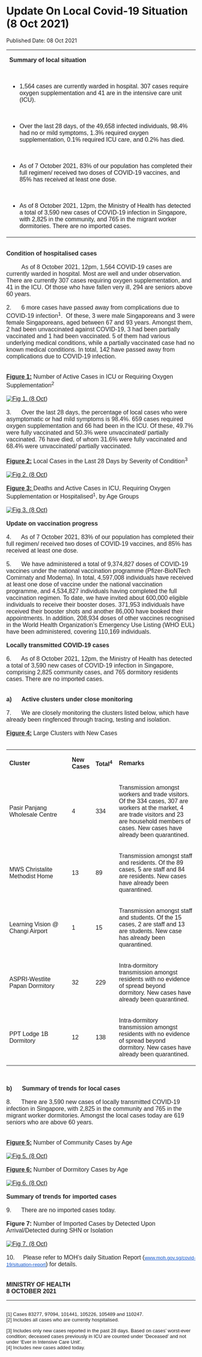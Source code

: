 <html>
    <meta http-equiv="Content-Type" content="text/html; charset=utf-8"/>
    <meta charset="utf-8"/>
    <title>Update On Local Covid-19 Situation (8 Oct 2021)</title>
    <body><h1>Update On Local Covid-19 Situation (8 Oct 2021)</h1>
    <p>Published Date: 08 Oct 2021</p> <span style="color: rgb(34, 34, 34); font-size: small; font-family: Arial, Helvetica, sans-serif;"></span><div dir="ltr" align="left"><strong></strong><span style="font-family: Arial; font-size: 16px;"></span><table><colgroup><col width="600"></colgroup><tbody><tr><td><p dir="ltr"><span style="font-family: Arial; font-size: 16px;"><strong>Summary of local situation</strong></span></p><span style="font-family: Arial; font-size: 16px;"><br></span><ul><li dir="ltr" aria-level="1"><p dir="ltr" role="presentation"><span style="font-family: Arial; font-size: 16px;">1,564 cases are currently warded in hospital. 307 cases require oxygen supplementation and 41 are in the intensive care unit (ICU).</span></p></li></ul><span style="font-family: Arial; font-size: 16px;"><br></span><ul><li dir="ltr" aria-level="1"><p dir="ltr" role="presentation"><span style="font-family: Arial; font-size: 16px;">Over the last 28 days, of the 49,658 infected individuals, 98.4% had no or mild symptoms, 1.3% required oxygen supplementation, 0.1% required ICU care, and 0.2% has died.</span></p></li></ul><span style="font-family: Arial; font-size: 16px;"><br></span><ul><li dir="ltr" aria-level="1"><p dir="ltr" role="presentation"><span style="font-family: Arial; font-size: 16px;">As of 7 October 2021, 83% of our population has completed their full regimen/ received two doses of COVID-19 vaccines, and 85% has received at least one dose.</span></p></li></ul><span style="font-family: Arial; font-size: 16px;"><br></span><ul><li dir="ltr" aria-level="1"><p dir="ltr" role="presentation"><span style="font-family: Arial; font-size: 16px;">As of 8 October 2021, 12pm, the Ministry of Health has detected a total of 3,590 new cases of COVID-19 infection in Singapore, with 2,825 in the community, and 765 in the migrant worker dormitories. There are no imported cases.</span></p></li></ul></td></tr></tbody></table></div><span style="font-family: Arial; font-size: 16px;"><span style="color: rgb(34, 34, 34); font-family: Arial;"><br><strong>Condition of hospitalised cases</strong></span><br style="color: rgb(34, 34, 34); font-size: small;">&nbsp;<br style="color: rgb(34, 34, 34); font-size: small;"><span style="color: rgb(34, 34, 34);">&nbsp; &nbsp; &nbsp; &nbsp; &nbsp;As of 8 October 2021, 12pm, 1,564 COVID-19 cases are currently warded in hospital. Most are well and under observation. There are currently 307 cases requiring oxygen supplementation, and 41 in the ICU. Of those who have fallen very ill, 294 are seniors above 60 years.&nbsp;</span><br style="color: rgb(34, 34, 34); font-size: small;"><br style="color: rgb(34, 34, 34); font-size: small;"><span style="color: rgb(34, 34, 34);">2.&nbsp; &nbsp; &nbsp; 6 more cases have passed away from complications due to COVID-19 infection<sup>1</sup>.&nbsp; Of these, 3 were male Singaporeans and 3 were female Singaporeans, aged between 67 and 93 years. Amongst them, 2 had been unvaccinated against COVID-19, 3 had been partially vaccinated and 1 had been vaccinated. 5 of them had various underlying medical conditions, while a partially vaccinated case had no known medical conditions. In total, 142 have passed away from complications due to COVID-19 infection.</span><br style="color: rgb(34, 34, 34); font-size: small;"><br style="color: rgb(34, 34, 34); font-size: small;"><br style="color: rgb(34, 34, 34); font-size: small;"><span style="color: rgb(34, 34, 34);"><strong><span style="text-decoration: underline;">Figure 1:</span></strong> Number of Active Cases in ICU or Requiring Oxygen Supplementation<sup>2</sup></span><br style="color: rgb(34, 34, 34); font-size: small;"><br style="color: rgb(34, 34, 34); font-size: small;"><a href="/images/librariesprovider5/covid-19-chart-(pr)/fig-1-(8-oct).jpg?sfvrsn=fbfe45e3_0"><img src="/images/librariesprovider5/covid-19-chart-(pr)/fig-1-(8-oct).jpg?sfvrsn=fbfe45e3_0" data-displaymode="Original" alt="Fig 1. (8 Oct)" title="Fig 1. (8 Oct)" data-openoriginalimageonclick="true"></a><br style="color: rgb(34, 34, 34); font-size: small;"><br style="color: rgb(34, 34, 34); font-size: small;"><span style="color: rgb(34, 34, 34);">3.&nbsp; &nbsp; &nbsp; Over the last 28 days, the percentage of local cases who were asymptomatic or had mild symptoms is 98.4%. 659 cases required oxygen supplementation and 66 had been in the ICU. Of these, 49.7% were fully vaccinated and 50.3% were unvaccinated/ partially vaccinated. 76 have died, of whom 31.6% were fully vaccinated and 68.4% were unvaccinated/ partially vaccinated.</span><br style="color: rgb(34, 34, 34); font-size: small;"><br style="color: rgb(34, 34, 34); font-size: small;"><span style="color: rgb(34, 34, 34);"><strong><span style="text-decoration: underline;">Figure 2:</span></strong> Local Cases in the Last 28 Days by Severity of Condition<sup>3</sup></span><br style="color: rgb(34, 34, 34); font-size: small;"><br style="color: rgb(34, 34, 34); font-size: small;"><a href="/images/librariesprovider5/covid-19-chart-(pr)/fig-2-(8-oct).jpg?sfvrsn=393820f1_0"><img src="/images/librariesprovider5/covid-19-chart-(pr)/fig-2-(8-oct).jpg?sfvrsn=393820f1_0" data-displaymode="Original" alt="Fig 2. (8 Oct)" title="Fig 2. (8 Oct)" data-openoriginalimageonclick="true"></a><br style="color: rgb(34, 34, 34); font-size: small;"><br style="color: rgb(34, 34, 34); font-size: small;"><span style="color: rgb(34, 34, 34);"><strong><span style="text-decoration: underline;">Figure 3: </span></strong>Deaths and Active Cases in ICU, Requiring Oxygen Supplementation or Hospitalised<sup>1</sup>, by Age Groups</span><br style="color: rgb(34, 34, 34); font-size: small;"><br style="color: rgb(34, 34, 34); font-size: small;"><a href="/images/librariesprovider5/covid-19-chart-(pr)/fig-3-(8-oct).jpg?sfvrsn=8f4452b1_0"><img src="/images/librariesprovider5/covid-19-chart-(pr)/fig-3-(8-oct).jpg?sfvrsn=8f4452b1_0" data-displaymode="Original" alt="Fig 3. (8 Oct)" title="Fig 3. (8 Oct)" data-openoriginalimageonclick="true"></a><br><br style="color: rgb(34, 34, 34); font-size: small;"><span style="color: rgb(34, 34, 34);"><strong>Update on vaccination progress</strong></span><br style="color: rgb(34, 34, 34); font-size: small;"><br style="color: rgb(34, 34, 34); font-size: small;"><span style="color: rgb(34, 34, 34);">4.&nbsp; &nbsp; &nbsp; As of 7 October 2021, 83% of our population has completed their full regimen/ received two doses of COVID-19 vaccines, and 85% has received at least one dose.</span><br style="color: rgb(34, 34, 34); font-size: small;"><br style="color: rgb(34, 34, 34); font-size: small;"><span style="color: rgb(34, 34, 34);">5.&nbsp; &nbsp; &nbsp; We have administered a total of 9,374,827 doses of COVID-19 vaccines under the national vaccination programme (Pfizer-BioNTech Comirnaty and Moderna). In total, 4,597,008 individuals have received at least one dose of vaccine under the national vaccination programme, and 4,534,827 individuals having completed the full vaccination regimen. To date, we have invited about 600,000 eligible individuals to receive their booster doses. 371,953 individuals have received their booster shots and another 86,000 have booked their appointments. In addition, 208,934 doses of other vaccines recognised in the World Health Organization’s Emergency Use Listing (WHO EUL) have been administered, covering 110,169 individuals.</span><br style="color: rgb(34, 34, 34); font-size: small;"><br style="color: rgb(34, 34, 34); font-size: small;"><span style="color: rgb(34, 34, 34);"><strong>Locally transmitted COVID-19 cases</strong></span><br style="color: rgb(34, 34, 34); font-size: small;"><br style="color: rgb(34, 34, 34); font-size: small;"><span style="color: rgb(34, 34, 34);">6.&nbsp; &nbsp; &nbsp; As of 8 October 2021, 12pm, the Ministry of Health has detected a total of 3,590 new cases of COVID-19 infection in Singapore, comprising 2,825 community cases, and 765 dormitory residents cases. There are no imported cases.</span><br style="color: rgb(34, 34, 34); font-size: small;"><br style="color: rgb(34, 34, 34); font-size: small;"><br style="color: rgb(34, 34, 34); font-size: small;"><span style="color: rgb(34, 34, 34);"><strong>a)&nbsp; &nbsp; &nbsp; Active clusters under close monitoring</strong></span><br style="color: rgb(34, 34, 34); font-size: small;"><br style="color: rgb(34, 34, 34); font-size: small;"><span style="color: rgb(34, 34, 34);">7.&nbsp; &nbsp; &nbsp; We are closely monitoring the clusters listed below, which have already been ringfenced through tracing, testing and isolation.</span><br style="color: rgb(34, 34, 34); font-size: small;"><br style="color: rgb(34, 34, 34); font-size: small;"><span style="color: rgb(34, 34, 34);"><strong><span style="text-decoration: underline;">Figure 4:</span></strong> Large Clusters with New Cases</span><br style="color: rgb(34, 34, 34); font-size: small;"><br></span><div dir="ltr" align="left"><span style="font-family: Arial; font-size: 16px;"></span><table><colgroup><col width="212"><col width="58"><col width="63"><col width="273"></colgroup><tbody><tr><td><p dir="ltr"><span style="font-family: Arial; font-size: 16px;"><strong>Cluster</strong></span></p></td><td><p dir="ltr"><span style="font-family: Arial; font-size: 16px;"><strong>New Cases</strong></span></p></td><td><p dir="ltr"><span style="font-family: Arial; font-size: 16px;"><strong>Total<sup>4</sup></strong></span></p></td><td><p dir="ltr"><span style="font-family: Arial; font-size: 16px;"><strong>Remarks</strong></span></p></td></tr><tr><td><p dir="ltr"><span style="font-family: Arial; font-size: 16px;">Pasir Panjang Wholesale Centre</span></p></td><td><p dir="ltr"><span style="font-family: Arial; font-size: 16px;">4</span></p></td><td><p dir="ltr"><span style="font-family: Arial; font-size: 16px;">334</span></p></td><td><p dir="ltr"><span style="font-family: Arial; font-size: 16px;">Transmission amongst workers and trade visitors. Of the 334 cases, 307 are workers at the market, 4 are trade visitors and 23 are household members of cases. New cases have already been quarantined.</span></p></td></tr><tr><td><p dir="ltr"><span style="font-family: Arial; font-size: 16px;">MWS Christalite Methodist Home</span></p></td><td><p dir="ltr"><span style="font-family: Arial; font-size: 16px;">13</span></p></td><td><p dir="ltr"><span style="font-family: Arial; font-size: 16px;">89</span></p></td><td><p dir="ltr"><span style="font-family: Arial; font-size: 16px;">Transmission amongst staff and residents. Of the 89 cases, 5 are staff and 84 are residents. New cases have already been quarantined.</span></p></td></tr><tr><td><p dir="ltr"><span style="font-family: Arial; font-size: 16px;">Learning Vision @ Changi Airport</span></p></td><td><p dir="ltr"><span style="font-family: Arial; font-size: 16px;">1</span></p></td><td><p dir="ltr"><span style="font-family: Arial; font-size: 16px;">15</span></p></td><td><p dir="ltr"><span style="font-family: Arial; font-size: 16px;">Transmission amongst staff and students. Of the 15 cases, 2 are staff and 13 are students. New case has already been quarantined.</span></p></td></tr><tr><td><p dir="ltr"><span style="font-family: Arial; font-size: 16px;">ASPRI-Westlite Papan Dormitory</span></p></td><td><p dir="ltr"><span style="font-family: Arial; font-size: 16px;">32</span></p></td><td><p dir="ltr"><span style="font-family: Arial; font-size: 16px;">229</span></p></td><td><p dir="ltr"><span style="font-family: Arial; font-size: 16px;">Intra-dormitory transmission amongst residents with no evidence of spread beyond dormitory. New cases have already been quarantined.</span></p></td></tr><tr><td><p dir="ltr"><span style="font-family: Arial; font-size: 16px;">PPT Lodge 1B Dormitory</span></p></td><td><p dir="ltr"><span style="font-family: Arial; font-size: 16px;">12</span></p></td><td><p dir="ltr"><span style="font-family: Arial; font-size: 16px;">138</span></p></td><td><p dir="ltr"><span style="font-family: Arial; font-size: 16px;">Intra-dormitory transmission amongst residents with no evidence of spread beyond dormitory. New cases have already been quarantined.</span></p></td></tr></tbody></table></div><span style="font-family: Arial; font-size: 16px;"><br><br style="color: rgb(34, 34, 34); font-size: small;"><span style="color: rgb(34, 34, 34);"><strong>b)&nbsp; &nbsp; &nbsp; Summary of trends for local cases</strong></span><br style="color: rgb(34, 34, 34); font-size: small;"><br style="color: rgb(34, 34, 34); font-size: small;"><span style="color: rgb(34, 34, 34);">8.&nbsp; &nbsp; &nbsp; There are 3,590 new cases of locally transmitted COVID-19 infection in Singapore, with 2,825 in the community and 765 in the migrant worker dormitories. Amongst the local cases today are 619 seniors who are above 60 years.</span><br style="color: rgb(34, 34, 34); font-size: small;"><br style="color: rgb(34, 34, 34); font-size: small;"><br style="color: rgb(34, 34, 34); font-size: small;"><span style="color: rgb(34, 34, 34);"><strong><span style="text-decoration: underline;">Figure 5:</span></strong> Number of Community Cases by Age</span><br style="color: rgb(34, 34, 34); font-size: small;"><br><a href="/images/librariesprovider5/covid-19-chart-(pr)/fig-5-(8-oct)96422a5c904c496a9640f65d598cdafe.jpg?sfvrsn=f00e63c8_0"><img src="/images/librariesprovider5/covid-19-chart-(pr)/fig-5-(8-oct)96422a5c904c496a9640f65d598cdafe.jpg?sfvrsn=f00e63c8_0" data-displaymode="Original" alt="Fig 5. (8 Oct)" title="Fig 5. (8 Oct)" data-openoriginalimageonclick="true"></a><br style="color: rgb(34, 34, 34); font-size: small;"><br style="color: rgb(34, 34, 34); font-size: small;"><span style="color: rgb(34, 34, 34);"><strong><span style="text-decoration: underline;">Figure 6:</span></strong> Number of Dormitory Cases by Age</span><br style="color: rgb(34, 34, 34); font-size: small;"><br style="color: rgb(34, 34, 34); font-size: small;"><a href="/images/librariesprovider5/covid-19-chart-(pr)/fig-6-(8-oct).jpg?sfvrsn=6f93ccab_0"><img src="/images/librariesprovider5/covid-19-chart-(pr)/fig-6-(8-oct).jpg?sfvrsn=6f93ccab_0" data-displaymode="Original" alt="Fig 6. (8 Oct)" title="Fig 6. (8 Oct)" data-openoriginalimageonclick="true"></a><br style="color: rgb(34, 34, 34); font-size: small;"><br style="color: rgb(34, 34, 34); font-size: small;"><span style="color: rgb(34, 34, 34);"><strong>Summary of trends for imported cases</strong></span><br style="color: rgb(34, 34, 34); font-size: small;"><br style="color: rgb(34, 34, 34); font-size: small;"><span style="color: rgb(34, 34, 34);">9.&nbsp; &nbsp; &nbsp; There are no imported cases today.</span><br style="color: rgb(34, 34, 34); font-size: small;"><br style="color: rgb(34, 34, 34); font-size: small;"><span style="color: rgb(34, 34, 34);"><strong>Figure 7: </strong>Number of Imported Cases by Detected Upon Arrival/</span><span style="color: rgb(34, 34, 34);">Detected during SHN or Isolation</span><br style="color: rgb(34, 34, 34); font-size: small;"><br style="color: rgb(34, 34, 34); font-size: small;"><a href="/images/librariesprovider5/covid-19-chart-(pr)/fig-7-(8-oct).jpg?sfvrsn=d8e7109a_0"><img src="/images/librariesprovider5/covid-19-chart-(pr)/fig-7-(8-oct).jpg?sfvrsn=d8e7109a_0" data-displaymode="Original" alt="Fig 7. (8 Oct)" title="Fig 7. (8 Oct)" data-openoriginalimageonclick="true"></a><br style="color: rgb(34, 34, 34); font-size: small;"><br style="color: rgb(34, 34, 34); font-size: small;"><span style="color: rgb(34, 34, 34);">10.&nbsp; &nbsp; &nbsp;Please refer to MOH’s daily Situation Report (</span><a href="http://www.moh.gov.sg/covid-19/situation-report" rel="noreferrer" target="_blank" data-saferedirecturl="https://www.google.com/url?q=http://www.moh.gov.sg/covid-19/situation-report&amp;source=gmail&amp;ust=1633791945365000&amp;usg=AFQjCNEtAA29a_k8PZNJCPKnHl68bvi0ug" style="color: rgb(17, 85, 204); font-size: small;">www.moh.gov.sg/covid-19/situa<wbr>tion-report</a><span style="color: rgb(34, 34, 34);">) for details.</span><br style="color: rgb(34, 34, 34); font-size: small;"><br style="color: rgb(34, 34, 34); font-size: small;"><br style="color: rgb(34, 34, 34); font-size: small;"><span style="color: rgb(34, 34, 34);"><strong>MINISTRY OF HEALTH</strong></span></span><strong><span style="font-family: Arial; font-size: 16px;"><br style="color: rgb(34, 34, 34); font-size: small;"></span><span style="color: rgb(34, 34, 34); font-family: Arial; font-size: 16px;">8 OCTOBER 2021<br></span></strong><hr><strong><span style="color: rgb(34, 34, 34); font-size: small; font-family: Arial, Helvetica, sans-serif;"><br></span></strong><span style="font-size: 13px;"><span style="font-family: Arial;"><span style="color: rgb(34, 34, 34); font-size: 13px; font-family: Arial;">[1]</span>&nbsp;Cases 83277, 97094, 101441, 105226, 105489 and 110247.<br><span style="color: rgb(34, 34, 34);">[2] Includes all cases who are currently hospitalised.&nbsp;<br></span></span></span><div><p dir="ltr"><span style="font-size: 13px;"><span style="font-family: Arial;">[3] Includes only new cases reported in the past 28 days. Based on cases’ worst-ever condition; deceased cases previously in ICU are counted under ‘Deceased’ and not under ‘Ever in Intensive Care Unit’.<br><span style="color: rgb(34, 34, 34);">[4]&nbsp;</span><span style="color: rgb(34, 34, 34);">Includes new cases added today.</span></span></span></p></div><div><br></div></body>
</html>
